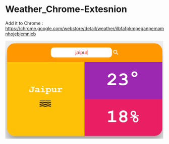 # Weather_Chrome-Extesnion

Add it to Chrome : https://chrome.google.com/webstore/detail/weather/ilbfafpkmpeganpemamnhojebjcmnicb

![alt text](screenshot.PNG)
